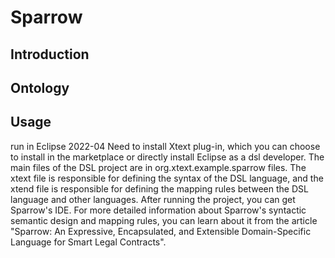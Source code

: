 # Sparrow
## Introduction
## Ontology
## 
## Usage
run in Eclipse 2022-04 
Need to install Xtext plug-in, which you can choose to install in the marketplace or directly install Eclipse as a dsl developer.
The main files of the DSL project are in org.xtext.example.sparrow files.
The xtext file is responsible for defining the syntax of the DSL language, and the xtend file is responsible for defining the mapping rules between the DSL language and other languages.
After running the project, you can get Sparrow's IDE.
For more detailed information about Sparrow's syntactic semantic design and mapping rules, you can learn about it from the article "Sparrow: An Expressive, Encapsulated, and Extensible Domain-Specific Language for Smart Legal Contracts".
